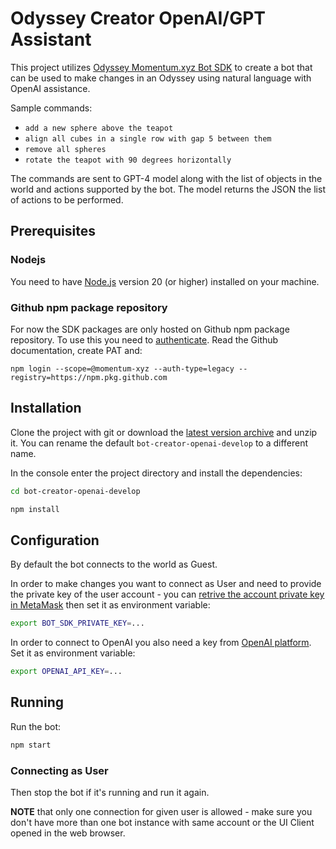 # Odyssey Creator OpenAI/GPT Assistant

This project utilizes [Odyssey Momentum.xyz Bot SDK](https://github.com/momentum-xyz/bot-sdk-nodejs) to create a bot that can be used to make changes in an Odyssey using natural language with OpenAI assistance.

Sample commands:

- `add a new sphere above the teapot`
- `align all cubes in a single row with gap 5 between them`
- `remove all spheres`
- `rotate the teapot with 90 degrees horizontally`

The commands are sent to GPT-4 model along with the list of objects in the world and actions supported by the bot. The model returns the JSON the list of actions to be performed.

## Prerequisites

### Nodejs

You need to have [Node.js](https://nodejs.org/en/) version 20 (or higher) installed on your machine.

### Github npm package repository

For now the SDK packages are only hosted on Github npm package repository.
To use this you need to [authenticate](https://docs.github.com/en/packages/working-with-a-github-packages-registry/working-with-the-npm-registry#authenticating-to-github-packages).
Read the Github documentation, create PAT and:

```shell
npm login --scope=@momentum-xyz --auth-type=legacy --registry=https://npm.pkg.github.com
```

## Installation

Clone the project with git or download the [latest version archive](https://github.com/momentum-xyz/bot-creator-openai/archive/refs/heads/master.zip) and unzip it. You can rename the default `bot-creator-openai-develop` to a different name.

In the console enter the project directory and install the dependencies:

```bash
cd bot-creator-openai-develop

npm install
```

## Configuration

By default the bot connects to the world as Guest.

In order to make changes you want to connect as User and need to provide the private key of the user account - you can [retrive the account private key in MetaMask](https://support.metamask.io/hc/en-us/articles/360015289632-How-to-export-an-account-s-private-key) then set it as environment variable:

```bash
export BOT_SDK_PRIVATE_KEY=...
```

In order to connect to OpenAI you also need a key from [OpenAI platform](https://platform.openai.com/account/api-keys). Set it as environment variable:

```bash
export OPENAI_API_KEY=...
```

## Running

Run the bot:

```bash
npm start
```

### Connecting as User

Then stop the bot if it's running and run it again.

**NOTE** that only one connection for given user is allowed - make sure you don't have more than one bot instance with same account or the UI Client opened in the web browser.
